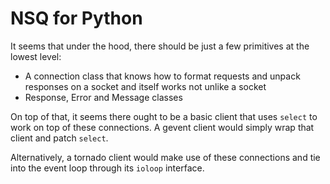 NSQ for Python
==============
It seems that under the hood, there should be just a few primitives at the
lowest level:

- A connection class that knows how to format requests and unpack responses on
    a socket and itself works not unlike a socket
- Response, Error and Message classes

On top of that, it seems there ought to be a basic client that uses `select` to
work on top of these connections. A gevent client would simply wrap that client
and patch `select`.

Alternatively, a tornado client would make use of these connections and tie into
the event loop through its `ioloop` interface.